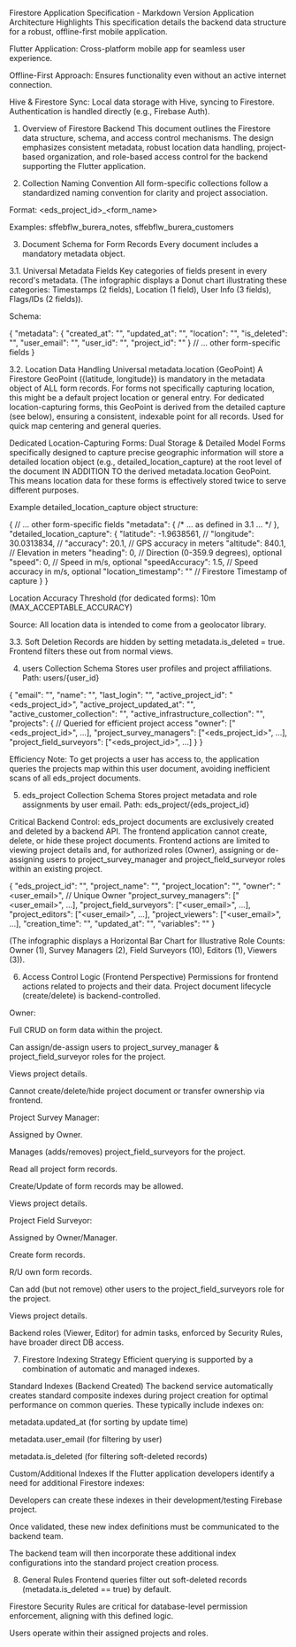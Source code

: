 Firestore Application Specification - Markdown Version
Application Architecture Highlights
This specification details the backend data structure for a robust, offline-first mobile application.

Flutter Application: Cross-platform mobile app for seamless user experience.

Offline-First Approach: Ensures functionality even without an active internet connection.

Hive & Firestore Sync: Local data storage with Hive, syncing to Firestore. Authentication is handled directly (e.g., Firebase Auth).

1. Overview of Firestore Backend
This document outlines the Firestore data structure, schema, and access control mechanisms. The design emphasizes consistent metadata, robust location data handling, project-based organization, and role-based access control for the backend supporting the Flutter application.

2. Collection Naming Convention
All form-specific collections follow a standardized naming convention for clarity and project association.

Format: <eds_project_id>_<form_name>

Examples: sffebflw_burera_notes, sffebflw_burera_customers

3. Document Schema for Form Records
Every document includes a mandatory metadata object.

3.1. Universal Metadata Fields
Key categories of fields present in every record's metadata.
(The infographic displays a Donut chart illustrating these categories: Timestamps (2 fields), Location (1 field), User Info (3 fields), Flags/IDs (2 fields)).

Schema:

{
  "metadata": {
    "created_at": "<Timestamp>",
    "updated_at": "<Timestamp>",
    "location": "<GeoPoint>",
    "is_deleted": "<boolean>",
    "user_email": "<string>",
    "user_id": "<string>",
    "project_id": "<string>"
  }
  // ... other form-specific fields
}

3.2. Location Data Handling
Universal metadata.location (GeoPoint)
A Firestore GeoPoint ({latitude, longitude}) is mandatory in the metadata object of ALL form records.
For forms not specifically capturing location, this might be a default project location or general entry. For dedicated location-capturing forms, this GeoPoint is derived from the detailed capture (see below), ensuring a consistent, indexable point for all records. Used for quick map centering and general queries.

Dedicated Location-Capturing Forms: Dual Storage & Detailed Model
Forms specifically designed to capture precise geographic information will store a detailed location object (e.g., detailed_location_capture) at the root level of the document IN ADDITION TO the derived metadata.location GeoPoint. This means location data for these forms is effectively stored twice to serve different purposes.

Example detailed_location_capture object structure:

{
  // ... other form-specific fields
  "metadata": { /* ... as defined in 3.1 ... */ },
  "detailed_location_capture": {
    "latitude": -1.9638561,       // <number>
    "longitude": 30.0313834,      // <number>
    "accuracy": 20.1,             // <number> GPS accuracy in meters
    "altitude": 840.1,            // <number> Elevation in meters
    "heading": 0,                 // <number> Direction (0-359.9 degrees), optional
    "speed": 0,                   // <number> Speed in m/s, optional
    "speedAccuracy": 1.5,         // <number> Speed accuracy in m/s, optional
    "location_timestamp": "<Timestamp>" // Firestore Timestamp of capture
  }
}

Location Accuracy Threshold (for dedicated forms): 10m (MAX_ACCEPTABLE_ACCURACY)

Source: All location data is intended to come from a geolocator library.

3.3. Soft Deletion
Records are hidden by setting metadata.is_deleted = true. Frontend filters these out from normal views.

4. users Collection Schema
Stores user profiles and project affiliations. Path: users/{user_id}

{
  "email": "<string>",
  "name": "<string>",
  "last_login": "<Timestamp>",
  "active_project_id": "<eds_project_id>",
  "active_project_updated_at": "<Timestamp>",
  "active_customer_collection": "<string>",
  "active_infrastructure_collection": "<string>",
  "projects": { // Queried for efficient project access
    "owner": ["<eds_project_id>", ...],
    "project_survey_managers": ["<eds_project_id>", ...],
    "project_field_surveyors": ["<eds_project_id>", ...]
  }
}

Efficiency Note: To get projects a user has access to, the application queries the projects map within this user document, avoiding inefficient scans of all eds_project documents.

5. eds_project Collection Schema
Stores project metadata and role assignments by user email. Path: eds_project/{eds_project_id}

Critical Backend Control:
eds_project documents are exclusively created and deleted by a backend API.
The frontend application cannot create, delete, or hide these project documents.
Frontend actions are limited to viewing project details and, for authorized roles (Owner), assigning or de-assigning users to project_survey_manager and project_field_surveyor roles within an existing project.

{
  "eds_project_id": "<string>",
  "project_name": "<string>",
  "project_location": "<string>",
  "owner": "<user_email>", // Unique Owner
  "project_survey_managers": ["<user_email>", ...],
  "project_field_surveyors": ["<user_email>", ...],
  "project_editors": ["<user_email>", ...],
  "project_viewers": ["<user_email>", ...],
  "creation_time": "<Timestamp>",
  "updated_at": "<Timestamp>",
  "variables": "<object>"
}

(The infographic displays a Horizontal Bar Chart for Illustrative Role Counts: Owner (1), Survey Managers (2), Field Surveyors (10), Editors (1), Viewers (3)).

6. Access Control Logic (Frontend Perspective)
Permissions for frontend actions related to projects and their data. Project document lifecycle (create/delete) is backend-controlled.

Owner:

Full CRUD on form data within the project.

Can assign/de-assign users to project_survey_manager & project_field_surveyor roles for the project.

Views project details.

Cannot create/delete/hide project document or transfer ownership via frontend.

Project Survey Manager:

Assigned by Owner.

Manages (adds/removes) project_field_surveyors for the project.

Read all project form records.

Create/Update of form records may be allowed.

Views project details.

Project Field Surveyor:

Assigned by Owner/Manager.

Create form records.

R/U own form records.

Can add (but not remove) other users to the project_field_surveyors role for the project.

Views project details.

Backend roles (Viewer, Editor) for admin tasks, enforced by Security Rules, have broader direct DB access.

7. Firestore Indexing Strategy
Efficient querying is supported by a combination of automatic and managed indexes.

Standard Indexes (Backend Created)
The backend service automatically creates standard composite indexes during project creation for optimal performance on common queries. These typically include indexes on:

metadata.updated_at (for sorting by update time)

metadata.user_email (for filtering by user)

metadata.is_deleted (for filtering soft-deleted records)

Custom/Additional Indexes
If the Flutter application developers identify a need for additional Firestore indexes:

Developers can create these indexes in their development/testing Firebase project.

Once validated, these new index definitions must be communicated to the backend team.

The backend team will then incorporate these additional index configurations into the standard project creation process.

8. General Rules
Frontend queries filter out soft-deleted records (metadata.is_deleted == true) by default.

Firestore Security Rules are critical for database-level permission enforcement, aligning with this defined logic.

Users operate within their assigned projects and roles.